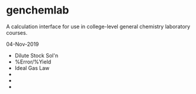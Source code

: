 # genchemlab
A calculation interface for use in college-level general chemistry laboratory courses.  

04-Nov-2019
+ Dilute Stock Sol'n
+ %Error/%Yield
+ Ideal Gas Law
+ 
+ 
+ 
